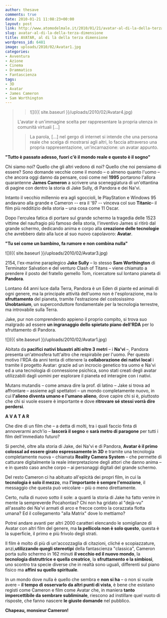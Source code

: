 ```yaml
---
author: thesave
comments: true
date: 2010-01-21 11:08:23+00:00
layout: post
link: http://www.atomodelmale.it/2010/01/21/avatar-al-di-la-della-terza-dimensione/
slug: avatar-al-di-la-della-terza-dimensione
title: AVATAR, al di là della terza dimensione
wordpress_id: 6481
image: uploads/2010/02/Avatar1.jpg
categories:
- Avventura
- Azione
- Cinema
- Drammatico
- Fantascienza
tags:
- 3D
- Avatar
- James Cameron
- Sam Worthington
---
```


<blockquote>

> 
> ![]({{ site.baseurl }}/uploads/2010/02/Avatar4.jpg)

L'avatar è un'immagine scelta per rappresentare la propria utenza in comunità virtuali […]
> 
> 

> 
> La parola, […] nel gergo di internet si intende che una persona reale che scelga di mostrarsi agli altri, lo faccia attraverso una propria rappresentazione, un'incarnazione: un avatar appunto.
> 
> 
</blockquote>

**"Tutto è passato adesso, fuori c'è il mondo reale e questo è il sogno"**

Chi siamo noi?
Quello che gli altri vedono di noi?
Quello che noi pensiamo di essere?
Sono domande vecchie come il mondo – o almeno quanto l'uomo – che ancora oggi danno da pensare, così come nel **1995** portarono l'allora quarantenne **James Cameron** a scrivere una sceneggiatura di un'ottantina di pagine con dentro la storia di Jake Sully, di Pandora e dei Na'vi.

Intanto il vecchio millennio era agli sgoccioli, le PlayStation e Windows 95 andavano alla grande e Cameron -- era il '97 -- vinceva col suo **Titanic**– il film più redditizio della storia – una cosa come 11 Oscar.

Dopo l'erculea fatica di portare sul grande schermo la tragedia delle 1523 vittime del naufragio più famoso della storia, l'inventivo James si ritirò dal grande schermo, dedicando anima e corpo alla **creazione delle tecnologie** che avrebbero dato alla luce al suo nuovo capolavoro: **Avatar**.

**"Tu sei come un bambino, fa rumore e non combina nulla"**

![]({{ site.baseurl }}/uploads/2010/02/Avatar3.jpg)

2154, l'ex-marine paraplegico **Jake Sully** – lo stesso **Sam Worthington** di Terminator Salvation e del venturo Clash of Titans – viene chiamato a prendere il posto del fratello gemello Tom, ricercatore sul lontano pianeta di **Pandora**.

Lontano 44 anni luce dalla Terra, Pandora è un Eden di piante ed animali di ogni genere, ma la principale attività dell'uomo non è l'esplorazione, ma lo **sfruttamento** del pianeta, tramite l'estrazione del costosissimo **Unobtanium**, un superconduttore fondamentale per la tecnologia terrestre, ma introvabile sulla Terra.

Jake, pur non comprendendo appieno il proprio compito, si trova suo malgrado ad essere **un ingranaggio dello spietato piano dell'RDA** per lo sfruttamento di Pandora.

![]({{ site.baseurl }}/uploads/2010/02/Avatar1.jpg)

Abitata da **pacifici nativi bluastri alti oltre 3 metri** – i **Na'vi** –, Pandora presenta un'atmosfera tutt'altro che respirabile per l'uomo. Per questo motivo l'RDA da anni tenta di ottenere la **collaborazione dei nativi local** i tramite il progetto Avatar: grazie ad un incrocio genetico tra uomo e Na'vi ed a una tecnologia di connessione psichica, sono stati creati degli avatar utilizzabili dagli uomini per esplorare il pianeta ed interagire con i nativi.

Mutans mutandis – come amava dire la prof. di latino – Jake si trova ad affrontare – assieme agli spettatori – un mondo completamente nuovo, in cui **l'alieno diventa umano e l'umano alieno**, dove capire chi si è, piuttosto che chi si vuole essere è importante e dove **ritrovare sé stessi vorrà dire perdersi**.

**A V A T A R**

Che dire di un film che – a detta di molti, tra i quali faccio finta di annoverarmi anch'io – **lascerà il segno** e **sarà metro di paragone** per tutti i film dell'immediato futuro?

Si perché, oltre alla storia di Jake, dei Na'vi e di Pandora, **Avatar è il primo colossal ad essere girato espressamente in 3D** e tramite una tecnologia completamente nuova – chiamata **Reality Camera System** – che permette di catturare digitalmente la reale interpretazione degli attori che danno anima – e in questo caso anche corpo – ai personaggi digitali del grande schermo.

Del resto Cameron ci ha abituato all'epicità dei propri film, in cui la **tecnologia è solo il mezzo**, ma **l'importante è sempre l'emozione**, il messaggio che questa può veicolare – più o meno direttamente.

Certo, nulla di nuovo sotto il sole: a quanti la storia di Jake ha fatto venire in mente la sempreverde Pocahontas? Chi non ha gridato al "dejà-vu" all'assalto dei Na'vi armati di arco e frecce contro la corazzata flotta umana? Ed il collegamento "alla Matrix" dove lo mettiamo?

Potrei andare avanti per altri 2000 caratteri elencando le somiglianze di Avatar con altri film del genere, ma **la pellicola non è solo questo**, questa è la superficie, il primo e più frivolo degli strati.

Il film è molto di più di un'accozzaglia di citazioni, cliché e scopiazzature, anzi,**utilizzando quegli stereotipi** della fantascienza "classica", Cameron porta sullo schermo in 162 minuti **il vecchio ed il nuovo mondo**, la **tecnologia distruttrice e quella creatrice**, la **sfruttamento e la simbiosi**, uno scontro tra specie diverse che in realtà sono uguali, differenti sul piano fisico ma **affini su quello spirituale**.

In un mondo dove nulla è quello che sembra e **non si ha** – o non si vuole avere – **il tempo di osservarlo da altri punti di vista**, è bene che esistano registi come Cameron e film come Avatar che, in maniera **tanto impercettibile da sembrare subliminale**, riescono ad instillare quel vuoto di risposte, che fanno nascere **le giuste domande** nel pubblico.

**Chapeau, monsieur Cameron!**
